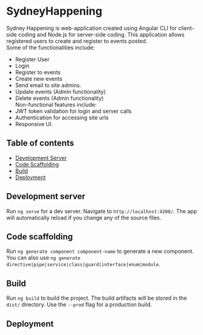 # SydneyHappening

Sydney Happening is web-application created using Angular CLI for client-side coding and Node.js for server-side coding. This application allows registered users to create and register to events posted. <br>
Some of the functionalities include: <br>
* Register User<br>
* Login<br>
* Register to events<br>
* Create new events<br>
* Send email to site admins.<br>
* Update events (Admin functionality)<br>
* Delete events (Admin functionality)<br>
Non-functional features include:<br>
* JWT token validation for login and server calls<br>
* Authentication for accessing site urls<br>
* Responsive UI.<br>

## Table of contents
<!--ts-->
   * [Development Server](#Development-Server)
   * [Code Scaffolding](#Code-Scaffolding)
   * [Build](#Build)
   * [Deployment](#deployment)
<!--te-->

## Development server

Run `ng serve` for a dev server. Navigate to `http://localhost:4200/`. The app will automatically reload if you change any of the source files.

## Code scaffolding

Run `ng generate component component-name` to generate a new component. You can also use `ng generate directive|pipe|service|class|guard|interface|enum|module`.

## Build

Run `ng build` to build the project. The build artifacts will be stored in the `dist/` directory. Use the `--prod` flag for a production build.

## Deployment
